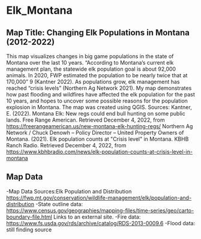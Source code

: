 # Elk_Montana

<!-- /TOC -->

## Map Title: Changing Elk Populations in Montana (2012-2022)

This map visualizes changes in big game populations in the state of Montana over the last 10 years. “According to Montana’s current elk management plan, the statewide elk population goal is about 92,000 animals. In 2020, FWP estimated the population to be nearly twice that at 170,000” 9 (Kantner 2022). As populations grow, elk management has reached “crisis levels” (Northern Ag Network 2021). My map demonstrates how past flooding and wildfires have affected the elk population for the past 10 years, and hopes to uncover some possible reasons for the population explosion in Montana. The map was created using QGIS.
Sources: Kantner, E. (2022). Montana Elk: New regs could end bull hunting on some public lands. Free Range American. Retrieved December 4, 2022, from https://freerangeamerican.us/new-montana-elk-hunting-regs/ 
Northern Ag Network / Chuck Denowh – Policy Director – United Property Owners of Montana. (2021). Elk population counts at "Crisis level" in Montana. KBHB Ranch Radio. Retrieved December 4, 2022, from https://www.kbhbradio.com/news/elk-population-counts-at-crisis-level-in-montana 

<!-- /TOC -->

## Map Data

-Map Data Sources:Elk Population and Distribution https://fwp.mt.gov/conservation/wildlife-management/elk/population-and-distribution
-State outline data: https://www.census.gov/geographies/mapping-files/time-series/geo/carto-boundary-file.html Links to an external site.
-Fire data: https://www.fs.usda.gov/rds/archive/catalog/RDS-2013-0009.6
-Flood data: still finding source
